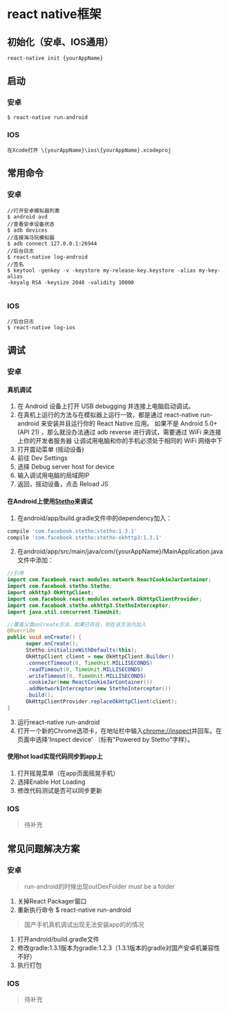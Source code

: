 # react native框架
## 初始化（安卓、IOS通用）

```
react-native init {yourAppName}
```

## 启动

### 安卓
```
$ react-native run-android
```

### IOS

```
在Xcode打开 \{yourAppName}\ios\{yourAppName}.xcodeproj
```

## 常用命令

### 安卓

```
//打开安卓模拟器列表
$ android avd 
//查看安卓设备状态
$ adb devices 
//连接海马玩模拟器
$ adb connect 127.0.0.1:26944
//后台日志
$ react-native log-android
//签名
$ keytool -genkey -v -keystore my-release-key.keystore -alias my-key-alias
-keyalg RSA -keysize 2048 -validity 10000


```

### IOS
```
//后台日志
$ react-native log-ios
```


## 调试

### 安卓

#### 真机调试

1. 在 Android 设备上打开 USB debugging 并连接上电脑启动调试。
2. 在真机上运行的方法与在模拟器上运行一致，都是通过 react-native run-android 来安装并且运行你的 React Native 应用。
如果不是 Android 5.0+ (API 21) ，那么就没办法通过 adb reverse 进行调试，需要通过 WiFi 来连接上你的开发者服务器
让调试用电脑和你的手机必须处于相同的 WiFi 网络中下
3. 打开震动菜单 (摇动设备)
4. 前往 Dev Settings
5. 选择 Debug server host for device
6. 输入调试用电脑的局域网IP
7. 返回，摇动设备，点击 Reload JS


#### 在Android上使用[Stetho](http://facebook.github.io/stetho/)来调试
1. 在android/app/build.gradle文件中的dependency加入：
```js
compile 'com.facebook.stetho:stetho:1.3.1'
compile 'com.facebook.stetho:stetho-okhttp3:1.3.1'
```

2. 在android/app/src/main/java/com/{yourAppName}/MainApplication.java文件中添加：
```java
//引用
import com.facebook.react.modules.network.ReactCookieJarContainer;
import com.facebook.stetho.Stetho;
import okhttp3.OkHttpClient;
import com.facebook.react.modules.network.OkHttpClientProvider;
import com.facebook.stetho.okhttp3.StethoInterceptor;
import java.util.concurrent.TimeUnit;
```
```java
//覆盖父类onCreate方法，如果已存在，则在该方法内加入
@Override
public void onCreate() {
      super.onCreate();
      Stetho.initializeWithDefaults(this);
      OkHttpClient client = new OkHttpClient.Builder()
      .connectTimeout(0, TimeUnit.MILLISECONDS)
      .readTimeout(0, TimeUnit.MILLISECONDS)
      .writeTimeout(0, TimeUnit.MILLISECONDS)
      .cookieJar(new ReactCookieJarContainer())
      .addNetworkInterceptor(new StethoInterceptor())
      .build();
      OkHttpClientProvider.replaceOkHttpClient(client);
}
```
3. 运行react-native run-android
4. 打开一个新的Chrome选项卡，在地址栏中输入[chrome://inspect](chrome://inspect)并回车。在页面中选择'Inspect device' （标有"Powered by Stetho"字样）。

#### 使用hot load实现代码同步到app上
1. 打开摇晃菜单（在app页面摇晃手机）
2. 选择Enable Hot Loading
3. 修改代码测试是否可以同步更新

### IOS
> 待补充

## 常见问题解决方案
### 安卓
> run-android的时候出现outDexFolder must be a folder

1. 关掉React Packager窗口
2. 重新执行命令 $ react-native run-android

> 国产手机真机调试出现无法安装app的的情况

1. 打开android/build.gradle文件
2. 修改gradle:1.3.1版本为gradle:1.2.3（1.3.1版本的gradle对国产安卓机兼容性不好）
3. 执行打包

### IOS
> 待补充






















